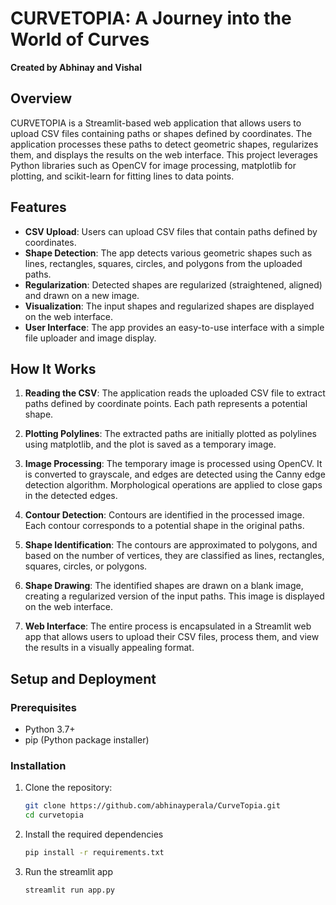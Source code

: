 # CURVETOPIA: A Journey into the World of Curves

**Created by Abhinay and Vishal**

## Overview

CURVETOPIA is a Streamlit-based web application that allows users to upload CSV files containing paths or shapes defined by coordinates. The application processes these paths to detect geometric shapes, regularizes them, and displays the results on the web interface. This project leverages Python libraries such as OpenCV for image processing, matplotlib for plotting, and scikit-learn for fitting lines to data points.

## Features

- **CSV Upload**: Users can upload CSV files that contain paths defined by coordinates.
- **Shape Detection**: The app detects various geometric shapes such as lines, rectangles, squares, circles, and polygons from the uploaded paths.
- **Regularization**: Detected shapes are regularized (straightened, aligned) and drawn on a new image.
- **Visualization**: The input shapes and regularized shapes are displayed on the web interface.
- **User Interface**: The app provides an easy-to-use interface with a simple file uploader and image display.


## How It Works

1. **Reading the CSV**: The application reads the uploaded CSV file to extract paths defined by coordinate points. Each path represents a potential shape.

2. **Plotting Polylines**: The extracted paths are initially plotted as polylines using matplotlib, and the plot is saved as a temporary image.

3. **Image Processing**: The temporary image is processed using OpenCV. It is converted to grayscale, and edges are detected using the Canny edge detection algorithm. Morphological operations are applied to close gaps in the detected edges.

4. **Contour Detection**: Contours are identified in the processed image. Each contour corresponds to a potential shape in the original paths.

5. **Shape Identification**: The contours are approximated to polygons, and based on the number of vertices, they are classified as lines, rectangles, squares, circles, or polygons.

6. **Shape Drawing**: The identified shapes are drawn on a blank image, creating a regularized version of the input paths. This image is displayed on the web interface.

7. **Web Interface**: The entire process is encapsulated in a Streamlit web app that allows users to upload their CSV files, process them, and view the results in a visually appealing format.

## Setup and Deployment

### Prerequisites

- Python 3.7+
- pip (Python package installer)

### Installation

1. Clone the repository:

   ```bash
   git clone https://github.com/abhinayperala/CurveTopia.git
   cd curvetopia
2. Install the required dependencies
   ```bash
   pip install -r requirements.txt
3. Run the streamlit app
   ```bash
   streamlit run app.py
